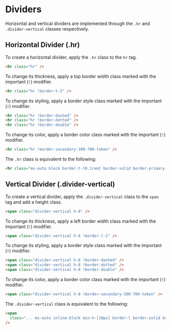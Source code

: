 # Dividers

Horizontal and vertical dividers are implemented through the `.hr` and `.divider-vertical` classes respectively.

## Horizontal Divider (.hr)

To create a horizontal divider, apply the `.hr` class to the `hr` tag.

```html
<hr class="hr" />
```

To change its thickness, apply a top border width class marked with the important (`!`) modifier.

```html
<hr class="hr !border-t-2" />
```

To change its styling, apply a border style class marked with the important (`!`) modifier.

```html
<hr class="hr !border-dashed" />
<hr class="hr !border-dotted" />
<hr class="hr !border-double" />
```

To change its color, apply a border color class marked with the important (`!`) modifier.

```html
<hr class="hr !border-secondary-300-700-token" />
```

The `.hr` class is equivalent to the following:

```html
<hr class="mx-auto block border-t-[0.1rem] border-solid border-primary-300-700-token" />
```

## Vertical Divider (.divider-vertical)

To create a vertical divider, apply the `.divider-vertical` class to the `span` tag and add a height class.

```html
<span class="divider-vertical h-8" />
```

To change its thickness, apply a left border width class marked with the important (`!`) modifier.

```html
<span class="divider-vertical h-8 !border-l-2" />
```

To change its styling, apply a border style class marked with the important (`!`) modifier.

```html
<span class="divider-vertical h-8 !border-dashed" />
<span class="divider-vertical h-8 !border-dotted" />
<span class="divider-vertical h-8 !border-double" />
```

To change its color, apply a border color class marked with the important (`!`) modifier.

```html
<span class="divider-vertical h-8 !border-secondary-300-700-token" />
```

The `.divider-vertical` class is equivalent to the following:

```html
<span
  class="... mx-auto inline-block min-h-[10px] border-l border-solid border-primary-300-700-token"
/>
```
